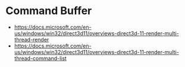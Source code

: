 # Command Buffer

- <https://docs.microsoft.com/en-us/windows/win32/direct3d11/overviews-direct3d-11-render-multi-thread-render>
- <https://docs.microsoft.com/en-us/windows/win32/direct3d11/overviews-direct3d-11-render-multi-thread-command-list>
